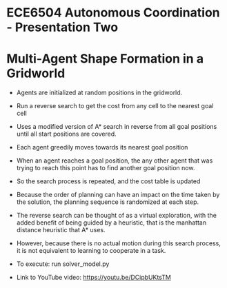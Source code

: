 # ECE6504 Autonomous Coordination - Presentation Two
# Multi-Agent Shape Formation in a Gridworld

- Agents are initialized at random positions in the gridworld.
- Run a reverse search to get the cost from any cell to the nearest goal cell
- Uses a modified version of A* search in reverse from all goal positions until all start positions are covered.
- Each agent greedily moves towards its nearest goal position
- When an agent reaches a goal position, the any other agent that was trying to reach this point has to find another goal position now.
- So the search process is repeated, and the cost table is updated
- Because the order of planning can have an impact on the time taken by the solution, the planning sequence is randomized at each step.
- The reverse search can be thought of as a virtual exploration, with the added benefit of being guided by a heuristic, that is the manhattan distance heuristic that A* uses.
- However, because there is no actual motion during this search process, it is not equivalent to learning to cooperate in a task.

- To execute: run solver_model.py
- Link to YouTube video: https://youtu.be/DCipbUKtsTM

